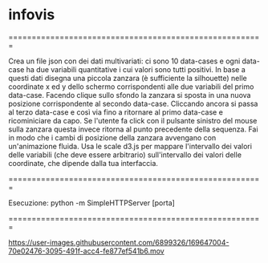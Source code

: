 # infovis

=======================================================

Crea un file json con dei dati multivariati: ci sono 10 data-cases e ogni data-case 
ha due variabili quantitative i cui valori sono tutti positivi. In base a questi dati 
disegna una piccola zanzara (è sufficiente la silhouette) nelle coordinate x ed y 
dello schermo corrispondenti alle due variabili del primo data-case. 
Facendo clique sullo sfondo la zanzara si sposta in una nuova posizione corrispondente 
al secondo data-case. Cliccando ancora si passa al terzo data-case e così via fino a 
ritornare al primo data-case e ricominiciare da capo. Se l'utente fa click con il 
pulsante sinistro del mouse sulla zanzara questa invece ritorna al punto precedente 
della sequenza.  Fai in modo che i cambi di posizione della zanzara avvengano 
con un'animazione fluida. Usa le scale d3.js per mappare l'intervallo dei valori delle 
variabili (che deve essere arbitrario) sull'intervallo dei valori delle coordinate, 
che dipende dalla tua interfaccia.

=======================================================

Esecuzione: python -m SimpleHTTPServer [porta]

=======================================================


https://user-images.githubusercontent.com/6899326/169647004-70e02476-3095-491f-acc4-fe877ef541b6.mov

